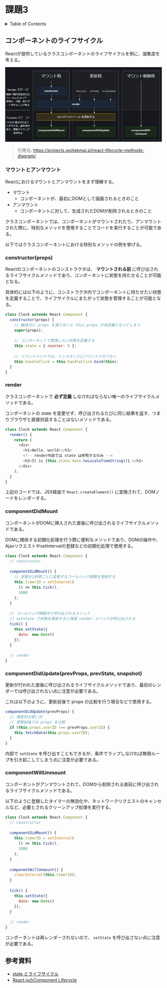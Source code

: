 # 課題3

<!-- START doctoc generated TOC please keep comment here to allow auto update -->
<!-- DON'T EDIT THIS SECTION, INSTEAD RE-RUN doctoc TO UPDATE -->
<details>
<summary>Table of Contents</summary>

- [コンポーネントのライフサイクル](#%E3%82%B3%E3%83%B3%E3%83%9D%E3%83%BC%E3%83%8D%E3%83%B3%E3%83%88%E3%81%AE%E3%83%A9%E3%82%A4%E3%83%95%E3%82%B5%E3%82%A4%E3%82%AF%E3%83%AB)
  - [マウントとアンマウント](#%E3%83%9E%E3%82%A6%E3%83%B3%E3%83%88%E3%81%A8%E3%82%A2%E3%83%B3%E3%83%9E%E3%82%A6%E3%83%B3%E3%83%88)
  - [constructor(props)](#constructorprops)
  - [render](#render)
  - [componentDidMount](#componentdidmount)
  - [componentDidUpdate(prevProps, prevState, snapshot)](#componentdidupdateprevprops-prevstate-snapshot)
  - [componentWillUnmount](#componentwillunmount)
- [参考資料](#%E5%8F%82%E8%80%83%E8%B3%87%E6%96%99)

</details>
<!-- END doctoc generated TOC please keep comment here to allow auto update -->

## コンポーネントのライフサイクル

Reactが提供しているクラスコンポーネントのライフサイクルを例に、凝集度を考える。

![](../assets/react-component-lifecycle.png)

> 引用元: https://projects.wojtekmaj.pl/react-lifecycle-methods-diagram/

### マウントとアンマウント

Reactにおけるマウントとアンマウントをまず理解する。

- マウント
  - コンポーネントが、最初にDOMとして描画されるときのこと
- アンマウント
  - コンポーネントに対して、生成されたDOMが削除されるときのこと

クラスコンポーネントでは、コンポーネントがマウントされたり、アンマウントされた際に、特別なメソッドを使用することでコードを実行することが可能である。

以下ではクラスコンポーネントにおける特別なメソッドの例を挙げる。

### constructor(props)

Reactのコンポーネントのコンストラクタは、 **マウントされる前** に呼び出されるライフサイクルメソッドであり、コンポーネントに状態を持たせることが可能となる。

具体的には以下のように、コンストラクタ内でコンポーネントに持たせたい状態を定義することで、ライフサイクルにまたがって状態を管理することが可能となる。

```js
class Clock extends React.Component {
  constructor(props) {
    // 継承元に props を渡さないと this.props が未定義となってしまう
    super(props);

    // コンポーネントで管理したい状態を定義する
    this.state = { counter: 0 };

    // イベントハンドラは、インスタンスにバインドさせておく
    this.handleClick = this.handleClick.bind(this);
  }
}
```

### render

クラスコンポーネントで **必ず定義** しなければならない唯一のライフサイクルメソッドである。

コンポーネントの state を変更せず、呼び出されるたびに同じ結果を返す、つまりブラウザと直接対話することはないメソッドである。

```js
class Clock extends React.Component {
  render() {
    return (
      <div>
        <h1>Hello, world!</h1>
        <!-- render内部では state は参照するのみ -->
        <h2>It is {this.state.date.toLocaleTimeString()}.</h2>
      </div>
    );
  }
}
```

上記のコードでは、JSX経由で `React.createElement()` に変換されて、DOMノードをレンダーする。

### componentDidMount

コンポーネントがDOMに挿入された直後に呼び出されるライフサイクルメソッドである。

DOMに関係する初期化処理を行う際に便利なメソッドであり、DOMの操作や、AjaxリクエストやsetIntervalの登録などの初期化処理で使用する。

```js
class Clock extends React.Component {
  // constructor

  componentDidMount() {
    // 状態を1秒間ごとに変更するコールバック関数を登録する
    this.timerID = setInterval(
      () => this.tick(),
      1000
    );
  }

  // コールバック関数内で呼び出されるメソッド
  // setState で状態を更新すると再度 render メソッドが呼び出される
  tick() {
    this.setState({
      date: new Date()
    });
  }

  // render
}
```

### componentDidUpdate(prevProps, prevState, snapshot)

更新が行われた直後に呼び出されるライフサイクルメソッドであり、最初のレンダーでは呼び出されない点に注意が必要である。

これは以下のように、更新前後で props の比較を行う場合などで使用する。

```js
componentDidUpdate(prevProps) {
  // 典型的な使い方
  // 更新前後での props を比較
  if (this.props.userID !== prevProps.userID) {
    this.fetchData(this.props.userID);
  }
}
```

内部で `setState` を呼び出すこともできるが、条件でラップしなければ無限ループを引き起こしてしまう点に注意が必要である。

### componentWillUnmount

コンポーネントがアンマウントされて、DOMから削除される直前に呼び出されるライフサイクルメソッドである。

以下のように登録したタイマーの無効化や、ネットワークリクエストのキャンセルなど、必要とされるクリーンアップ処理を実行する。

```js
class Clock extends React.Component {
  // constructor

  componentDidMount() {
    this.timerID = setInterval(
      () => this.tick(),
      1000
    );
  }

  componentWillUnmount() {
    clearInterval(this.timerID);
  }

  tick() {
    this.setState({
      date: new Date()
    });
  }

  // render
}
```

コンポーネントは再レンダーされないので、 `setState` を呼び出さない点に注意が必要である。

## 参考資料

- [state とライフサイクル](https://ja.reactjs.org/docs/state-and-lifecycle.html)
- [React.jsのComponent Lifecycle](https://qiita.com/koba04/items/66e9c5be8f2e31f28461)

